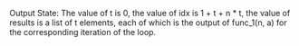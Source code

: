 Output State: The value of t is 0, the value of idx is 1 + t + n * t, the value of results is a list of t elements, each of which is the output of func_1(n, a) for the corresponding iteration of the loop.